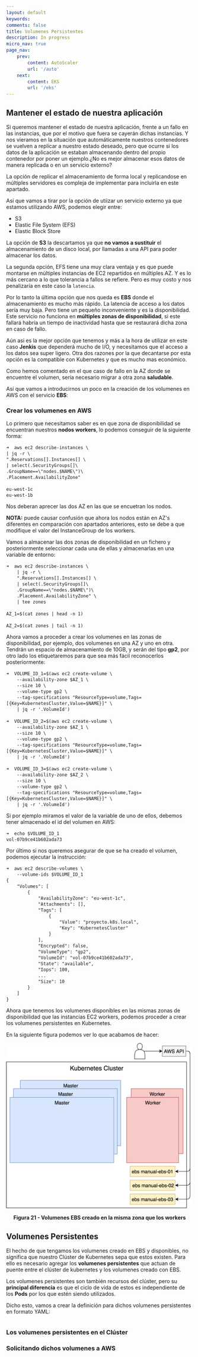 ```yaml
---
layout: default
keywords:
comments: false
title: Volumenes Persistentes
description: In progress
micro_nav: true
page_nav:
    prev:
        content: AutoScaler
        url: '/auto'
    next:
        content: EKS
        url: '/eks'
---
```


## Mantener el estado de nuestra aplicación

Si queremos mantener el estado de nuestra aplicación, frente a un fallo en las instancias, que por el motivo que fuera se cayerán dichas instancias. Y nos vieramos en la situación que automáticamente nuestros contenedores se vuelven a replicar a nuestro estado deseado, pero que ocurre si los datos de la aplicación se estaban almacenando dentro del propio contenedor por poner un ejemplo.¿No es mejor almacenar esos datos de manera replicada o en un servicio externo?

La opción de replicar el almacenamiento de forma local y replicandose en múltiples servidores es compleja de implementar para incluirla en este apartado.

Así que vamos a tirar por la opción de utiizar un servicio externo ya que estamos utilizando AWS, podemos elegir entre:
* S3
* Elastic File System (EFS)
* Elastic Block Store

La opción de **S3** la descartamos ya que **no vamos a sustituir** el almacenamiento de un disco local, por llamadas a una API para poder almacenar los datos.

La segunda opción, EFS tiene una muy clara ventaja y es que puede montarse en múltiples instancias de EC2 repartidos en múltiples AZ. Y es lo más cercano a lo que tolerancia a fallos se refiere. Pero es muy costo y nos penalizaría en este caso la ```latencia```.

Por lo tanto la última opción que nos queda es **EBS** donde el almacenamiento es mucho más rápido. La latencia de acceso a los datos sería muy baja. Pero tiene un pequeño inconveniente y es la disponibilidad. Este servicio no funciona en **múltiples zonas de disponibilidad**, si este fallará habría un tiempo de inactividad hasta que se restaurará dicha zona en caso de fallo.

Aún asi es la mejor opción que tenemos y más a la hora de utilizar en este caso **Jenkis** que dependerá mucho de I/O, y necesitamos que el acceso a los datos sea super ligero. Otra dos razones por la que decantarse por esta opción es la compatible con Kubernetes y que es mucho mas económico.

Como hemos comentado en el que caso de fallo en la AZ donde se encuentre el volumen, sería necesario migrar a otra zona **saludable**.

Así que vamos a introducirnos un poco en la creación de los volumenes en AWS con el servicio **EBS**:

### **Crear los volumenes en AWS**

Lo primero que necesitamos saber es en que zona de disponibilidad se encuentran nuestros **nodos workers**, lo podemos conseguir de la siguiente forma:

```
➜  aws ec2 describe-instances \
| jq -r \
".Reservations[].Instances[] \
| select(.SecurityGroups[]\
.GroupName==\"nodes.$NAME\")\
.Placement.AvailabilityZone"

eu-west-1c
eu-west-1b
```

Nos deberan aprecer las dos AZ en las que se encuetran los nodos.

<div class="callout callout--info">
<p><strong>NOTA:</strong> puede causar confusión que ahora los nodos están en AZ's diferentes en comparación con apartados anteriores, esto se debe a que modifique el valor del InstanceGroup de los workers.</p>
</div>

Vamos a almacenar las dos zonas de disponibilidad en un fichero y posteriormente seleccionar cada una de ellas y almacenarlas en una variable de entorno:

```
➜  aws ec2 describe-instances \
    | jq -r \
    ".Reservations[].Instances[] \
    | select(.SecurityGroups[]\
    .GroupName==\"nodes.$NAME\")\
    .Placement.AvailabilityZone" \
    | tee zones

AZ_1=$(cat zones | head -n 1)

AZ_2=$(cat zones | tail -n 1)
```
Ahora vamos a proceder a crear los volumenes en las zonas de disponibilidad, por ejemplo, dos volumenes en una AZ y uno en otra. Tendrán un espacio de almacenamiento de 10GB, y serán del tipo **gp2**, por otro lado los etiquetaremos para que sea más fácil reconocerlos posteriormente:

```
➜  VOLUME_ID_1=$(aws ec2 create-volume \
    --availability-zone $AZ_1 \
    --size 10 \
    --volume-type gp2 \
    --tag-specifications "ResourceType=volume,Tags=[{Key=KubernetesCluster,Value=$NAME}]" \ 
    | jq -r '.VolumeId')

➜  VOLUME_ID_2=$(aws ec2 create-volume \
    --availability-zone $AZ_1 \
    --size 10 \
    --volume-type gp2 \
    --tag-specifications "ResourceType=volume,Tags=[{Key=KubernetesCluster,Value=$NAME}]" \
    | jq -r '.VolumeId')

➜  VOLUME_ID_3=$(aws ec2 create-volume \
    --availability-zone $AZ_2 \
    --size 10 \
    --volume-type gp2 \
    --tag-specifications "ResourceType=volume,Tags=[{Key=KubernetesCluster,Value=$NAME}]" \
    | jq -r '.VolumeId')
```

Si por ejemplo miramos el valor de la variable de uno de ellos, debemos tener almacenado el id del volumen en AWS:

```
➜  echo $VOLUME_ID_1
vol-07b9ce41b602ada73
```
Por último si nos queremos asegurar de que se ha creado el volumen, podemos ejecutar la instrucción:

```
➜  aws ec2 describe-volumes \
    --volume-ids $VOLUME_ID_1
{
    "Volumes": [
        {
            "AvailabilityZone": "eu-west-1c", 
            "Attachments": [], 
            "Tags": [
                {
                    "Value": "proyecto.k8s.local", 
                    "Key": "KubernetesCluster"
                }
            ], 
            "Encrypted": false, 
            "VolumeType": "gp2", 
            "VolumeId": "vol-07b9ce41b602ada73", 
            "State": "available", 
            "Iops": 100, 
            ...
            "Size": 10
        }
    ]
}
```

Ahora que tenemos los volumenes disponibles en las mismas zonas de disponibilidad que las instancias EC2 workers, podemos proceder a crear los volumenes persistentes en Kubernetes.

En la siguiente figura podemos ver lo que acabamos de hacer:

<p align="center">
    <img src="/images/Figura21.png" alt="Volumenes EBS creado en la misma zona que los workers">
</p>
<p align="center">
    <b>Figura 21 - Volumenes EBS creado en la misma zona que los workers</b>
</p>



## **Volumenes Persistentes**

El hecho de que tengamos los volumenes creado en EBS y disponibles, no significa que nuestro Clúster de Kubernetes sepa que estos existen. Para ello es necesario agregar los **volumenes persistentes** que actuan de puente entre el clúster de kubernetes y los volumenes creado con EBS.

Los volumenes persistentes son también recursos del clúster, pero su **principal diferencia** es que el ciclo de vida de estos es independiente de los **Pods** por los que estén siendo utilizados.

Dicho esto, vamos a crear la definición para dichos volumenes persistentes en formato YAML:

```

```


### **Los volumenes persistentes en el Clúster**

### **Solicitando dichos volumenes a AWS**